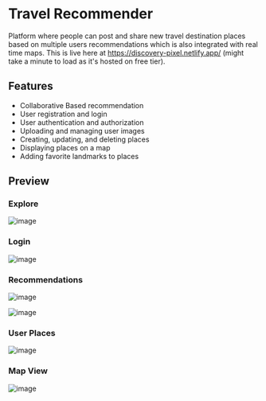 # Travel Recommender
Platform where people can post and share new travel destination places based on multiple users recommendations which is also integrated with real time maps.
This is live here at https://discovery-pixel.netlify.app/ (might take a minute to load as it's hosted on free tier).

## Features
- Collaborative Based recommendation
- User registration and login
- User authentication and authorization
- Uploading and managing user images
- Creating, updating, and deleting places
- Displaying places on a map
- Adding favorite landmarks to places

## Preview

### Explore
![image](https://github.com/user-attachments/assets/c037bc1c-7669-4f6e-83c3-052c537e2d89)


### Login
![image](https://github.com/sskanda/discoverPixel/assets/57634365/29fbd0e2-6134-4631-b29d-74dc0c1f4502)


### Recommendations
![image](https://github.com/user-attachments/assets/e4c9b2ac-c0b7-4cc0-8f83-ececaca829ea)

![image](https://github.com/user-attachments/assets/b331ea4c-146c-4f38-9249-bf00fa7eaf86)


### User Places
![image](https://github.com/sskanda/discoverPixel/assets/57634365/ed58c2a7-b9cc-4fb5-9cd0-11e2c245b25c)


### Map View
![image](https://github.com/sskanda/discoverPixel/assets/57634365/5f1bd6ac-2261-45c5-b8c8-b842d480a2ad)


